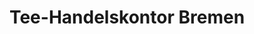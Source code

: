 ---
title: "Tee-Handelskontor Bremen"
url: /norddorf-auf-amrum/tee-handelskontor-bremen/
shop: Tee
---